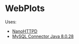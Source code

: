 # WebPlots

Uses:
- [NanoHTTPD](https://github.com/NanoHttpd/nanohttpd)
- [MySQL Connector Java 8.0.28](https://www.mysql.com/products/connector/)

